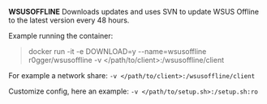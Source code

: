 **WSUSOFFLINE**
Downloads updates and uses SVN to update WSUS Offline to the latest version every 48 hours.

Example running the container:
> docker run -it -e DOWNLOAD=y --name=wsusoffline r0gger/wsusoffline -v </path/to/client>:/wsusoffline/client

For example a network share: 
```-v </path/to/client>:/wsusoffline/client```

Customize config, here an example:
```-v </path/to/setup.sh>:/setup.sh:ro```


  
